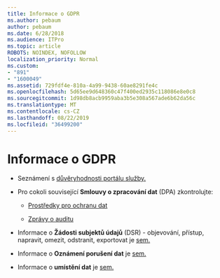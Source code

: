 ```yaml
---
title: Informace o GDPR
ms.author: pebaum
author: pebaum
ms.date: 6/28/2018
ms.audience: ITPro
ms.topic: article
ROBOTS: NOINDEX, NOFOLLOW
localization_priority: Normal
ms.custom:
- "891"
- "1600049"
ms.assetid: 729fdf4e-810a-4a99-9438-60ae8291fe4c
ms.openlocfilehash: 5d65ee9d648360c47f400ed2935c118086e8e0c8
ms.sourcegitcommit: 1d98db8acb9959aba3b5e308a567ade6b62da56c
ms.translationtype: MT
ms.contentlocale: cs-CZ
ms.lasthandoff: 08/22/2019
ms.locfileid: "36499200"
---
```

# <a name="information-about-gdpr"></a>Informace o GDPR

- Seznámení s [důvěryhodnosti portálu služby.](https://servicetrust.microsoft.com/ViewPage/GDPRGetStarted)

- Pro cokoli související **Smlouvy o zpracování dat** (DPA) zkontrolujte:

  - [Prostředky pro ochranu dat](https://servicetrust.microsoft.com/ViewPage/TrustDocuments)

  - [Zprávy o auditu](https://servicetrust.microsoft.com/ViewPage/MSComplianceGuide)

- Informace o **Žádosti subjektů údajů** (DSR) - objevování, přístup, napravit, omezit, odstranit, exportovat je [sem.](https://docs.microsoft.com/microsoft-365/compliance/gdpr-dsr-office365)

- Informace o **Oznámení porušení dat** je [sem.](https://servicetrust.microsoft.com/ViewPage/GDPRBreach)

- Informace o **umístění dat** je [sem.](https://products.office.com/where-is-your-data-located?ms.officeurl=datamaps&amp;geo=All#All)
